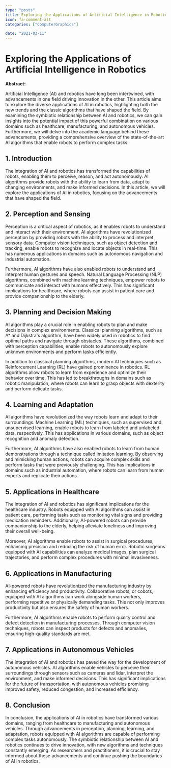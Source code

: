 ```yaml
---
type: "posts"
title: Exploring the Applications of Artificial Intelligence in Robotics
icon: fa-comment-alt
categories: ["ComputerGraphics"]

date: "2021-03-11"
---
```




# Exploring the Applications of Artificial Intelligence in Robotics

**Abstract:**

Artificial Intelligence (AI) and robotics have long been intertwined, with advancements in one field driving innovation in the other. This article aims to explore the diverse applications of AI in robotics, highlighting both the new trends and the classic algorithms that have shaped the field. By examining the symbiotic relationship between AI and robotics, we can gain insights into the potential impact of this powerful combination on various domains such as healthcare, manufacturing, and autonomous vehicles. Furthermore, we will delve into the academic language behind these advancements, providing a comprehensive overview of the state-of-the-art AI algorithms that enable robots to perform complex tasks.

## 1. Introduction

The integration of AI and robotics has transformed the capabilities of robots, enabling them to perceive, reason, and act autonomously. AI algorithms provide robots with the ability to learn from data, adapt to changing environments, and make informed decisions. In this article, we will explore the applications of AI in robotics, focusing on the advancements that have shaped the field.

## 2. Perception and Sensing

Perception is a critical aspect of robotics, as it enables robots to understand and interact with their environment. AI algorithms have revolutionized perception by providing robots with the ability to process and interpret sensory data. Computer vision techniques, such as object detection and tracking, enable robots to recognize and locate objects in real-time. This has numerous applications in domains such as autonomous navigation and industrial automation.

Furthermore, AI algorithms have also enabled robots to understand and interpret human gestures and speech. Natural Language Processing (NLP) algorithms, combined with machine learning techniques, empower robots to communicate and interact with humans effectively. This has significant implications for healthcare, where robots can assist in patient care and provide companionship to the elderly.

## 3. Planning and Decision Making

AI algorithms play a crucial role in enabling robots to plan and make decisions in complex environments. Classical planning algorithms, such as A* and Dijkstra's algorithm, have been widely used in robotics to find optimal paths and navigate through obstacles. These algorithms, combined with perception capabilities, enable robots to autonomously explore unknown environments and perform tasks efficiently.

In addition to classical planning algorithms, modern AI techniques such as Reinforcement Learning (RL) have gained prominence in robotics. RL algorithms allow robots to learn from experience and optimize their behavior over time. This has led to breakthroughs in domains such as robotic manipulation, where robots can learn to grasp objects with dexterity and perform delicate tasks.

## 4. Learning and Adaptation

AI algorithms have revolutionized the way robots learn and adapt to their surroundings. Machine Learning (ML) techniques, such as supervised and unsupervised learning, enable robots to learn from labeled and unlabeled data, respectively. This has applications in various domains, such as object recognition and anomaly detection.

Furthermore, AI algorithms have also enabled robots to learn from human demonstrations through a technique called imitation learning. By observing and mimicking human actions, robots can acquire complex skills and perform tasks that were previously challenging. This has implications in domains such as industrial automation, where robots can learn from human experts and replicate their actions.

## 5. Applications in Healthcare

The integration of AI and robotics has significant implications for the healthcare industry. Robots equipped with AI algorithms can assist in patient care, performing tasks such as monitoring vital signs and providing medication reminders. Additionally, AI-powered robots can provide companionship to the elderly, helping alleviate loneliness and improving their overall well-being.

Moreover, AI algorithms enable robots to assist in surgical procedures, enhancing precision and reducing the risk of human error. Robotic surgeons equipped with AI capabilities can analyze medical images, plan surgical trajectories, and perform complex procedures with minimal invasiveness.

## 6. Applications in Manufacturing

AI-powered robots have revolutionized the manufacturing industry by enhancing efficiency and productivity. Collaborative robots, or cobots, equipped with AI algorithms can work alongside human workers, performing repetitive or physically demanding tasks. This not only improves productivity but also ensures the safety of human workers.

Furthermore, AI algorithms enable robots to perform quality control and defect detection in manufacturing processes. Through computer vision techniques, robots can inspect products for defects and anomalies, ensuring high-quality standards are met.

## 7. Applications in Autonomous Vehicles

The integration of AI and robotics has paved the way for the development of autonomous vehicles. AI algorithms enable vehicles to perceive their surroundings through sensors such as cameras and lidar, interpret the environment, and make informed decisions. This has significant implications for the future of transportation, with autonomous vehicles promising improved safety, reduced congestion, and increased efficiency.

## 8. Conclusion

In conclusion, the applications of AI in robotics have transformed various domains, ranging from healthcare to manufacturing and autonomous vehicles. Through advancements in perception, planning, learning, and adaptation, robots equipped with AI algorithms are capable of performing complex tasks autonomously. The symbiotic relationship between AI and robotics continues to drive innovation, with new algorithms and techniques constantly emerging. As researchers and practitioners, it is crucial to stay informed about these advancements and continue pushing the boundaries of AI in robotics.